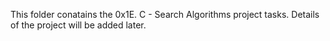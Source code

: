 This folder conatains the 0x1E. C - Search Algorithms project tasks. Details of the project will be added later.
